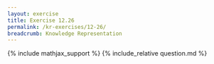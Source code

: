 ```yaml
---
layout: exercise
title: Exercise 12.26
permalink: /kr-exercises/12-26/
breadcrumb: Knowledge Representation
---
```


{% include mathjax_support %}
{% include_relative question.md %}
